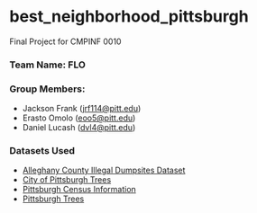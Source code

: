 # best_neighborhood_pittsburgh
Final Project for CMPINF 0010

### Team Name: FLO
### Group Members:
+ Jackson Frank (jrf114@pitt.edu)
+ Erasto Omolo (eoo5@pitt.edu)
+ Daniel Lucash (dvl4@pitt.edu)



### Datasets Used

+ [Alleghany County Illegal Dumpsites Dataset](https://data.wprdc.org/dataset/allegheny-county-illegal-dump-sites)
+ [City of Pittsburgh Trees](https://data.wprdc.org/dataset/city-trees)
+ [Pittsburgh Census Information](https://pitt.libguides.com/pghcensus/pghcensustracts)
+ [Pittsburgh Trees](https://data.wprdc.org/dataset/parks1)